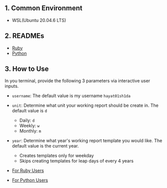## 1. Common Environment

- WSL(Ubuntu 20.04.6 LTS)

## 2. READMEs

- [Ruby](./ruby/README.md)
- [Python](./python/README.md)

## 3. How to Use

In you terminal, provide the following 3 parameters via interactive user inputs.

- `username`: The default value is my username `hayat01sh1da`
- `unit`: Determine what unit your working report should be create in. The default value is `d`
  - Daily: `d`
  - Weekly: `w`
  - Monthly: `m`
- `year`: Determine what year's working report template you would like. The default value is the current year.
  - Creates templates only for weekday
  - Skips creating templates for leap days of every 4 years

- [For Ruby Users](./ruby/README.md#2-execution)
- [For Python Users](./python/README.md#2-execution)
